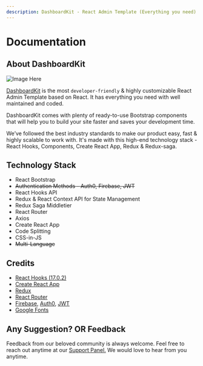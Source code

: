 ```yaml
---
description: DashboardKit - React Admin Template (Everything you need)
---
```


# Documentation

## About DashboardKit

![Image Here](https://github.com/codedthemes/dashboardkit-react-documentation/tree/e116442977a45c67b8ec80b2f6c43d04642ffd5c/.gitbook/assets/og-DashboardKit-admin-template.png)

[DashboardKit](https://DashboardKitdashboard.io) is the most `developer-friendly` & highly customizable React Admin Template based on React. It has everything you need with well maintained and coded.

DashboardKit comes with plenty of ready-to-use Bootstrap components that will help you to build your site faster and saves your development time.

We’ve followed the best industry standards to make our product easy, fast & highly scalable to work with. It's made with this high-end technology stack - React Hooks, Components, Create React App, Redux & Redux-saga.

## Technology Stack

* React Bootstrap
* ~~Authentication Methods - Auth0, Firebase, JWT~~
* React Hooks API
* Redux & React Context API for State Management
* Redux Saga Middletier
* React Router
* Axios
* Create React App
* Code Splitting
* CSS-in-JS
* ~~Multi-Language~~

## Credits

* [React Hooks \(17.0.2\)](https://reactjs.org/docs/hooks-intro.html)
* [Create React App](https://github.com/facebook/create-react-app)
* [Redux](https://redux.js.org/)
* [React Router](https://github.com/ReactTraining/react-router)
* [Firebase](https://firebase.google.com/docs/auth), [Auth0](https://auth0.com/), [JWT](https://jwt.io/)
* [Google Fonts](https://fonts.google.com/)

## Any Suggestion? OR Feedback

Feedback from our beloved community is always welcome. Feel free to reach out anytime at our [Support Panel.](https://codedthemes.support-hub.io) We would love to hear from you anytime.

